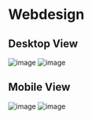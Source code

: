 # Webdesign

## Desktop View
![image](https://user-images.githubusercontent.com/128739598/227311818-5faca24c-e679-496a-85dd-af13197acea6.png)
![image](https://user-images.githubusercontent.com/128739598/227311930-3793ea95-a2e5-4c4a-8cda-d3a3b9b9613e.png)

## Mobile View
![image](https://user-images.githubusercontent.com/128739598/227312116-9415490a-6746-4d7d-8970-ea93415029fb.png)
![image](https://user-images.githubusercontent.com/128739598/227312145-66d452c9-4a16-4780-947b-b885de1dd8b5.png)
